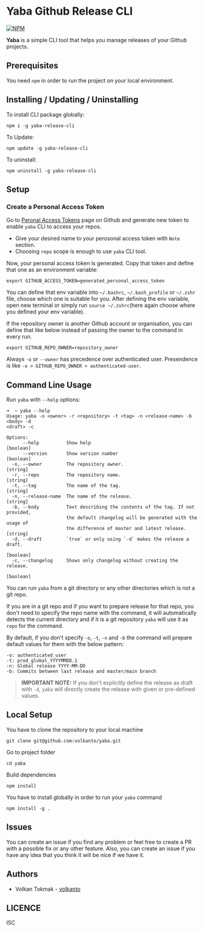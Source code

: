 # Yaba Github Release CLI

[![NPM](https://nodei.co/npm/yaba-release-cli.png?downloads=true&stars=true)](https://www.npmjs.com/package/yaba-release-cli)

**Yaba** is a simple CLI tool that helps you manage releases of your Github projects.

## Prerequisites

You need `npm` in order to run the project on your local environment.

## Installing / Updating / Uninstalling

To install CLI package globally:

```shell
npm i -g yaba-release-cli
```

To Update:

```shell
npm update -g yaba-release-cli
```

To uninstall:

```shell
npm uninstall -g yaba-release-cli
```

## Setup

### Create a Personal Access Token

Go to [Peronal Access Tokens](https://github.com/settings/tokens) page on Github and generate new token to enable `yaba` CLI to access your repos.

* Give your desired name to your perosonal access token with `Note` section.
* Choosing `repo` scope is enough to use `yaba` CLI tool.

Now, your personal access token is generated. Copy that token and define that one as an environment variable:

```shell
export GITHUB_ACCESS_TOKEN=generated_personal_access_token
```

You can define that env variable into `~/.bashrc`, `~/.bash_profile` or `~/.zshr` file, choose which one is suitable for you. After defining the env variable, open new terminal or simply run `source ~/.zshrc`(here again choose where you defined your env variable).

If the repository owner is another Github account or organisation, you can define that like below instead of passing the owner to the command in every run.

```shell
export GITHUB_REPO_OWNER=repository_owner
```

Always `-o` or `--owner` has precedence over authenticated user. Presendence is like `-o > GITHUB_REPO_OWNER > authenticated-user`.

## Command Line Usage

Run `yaba` with `--help` options:

```shell
➜  ~ yaba --help
Usage: yaba -o <owner> -r <repository> -t <tag> -n <release-name> -b <body> -d
<draft> -c

Options:
      --help          Show help                                        [boolean]
      --version       Show version number                              [boolean]
  -o, --owner         The repository owner.                             [string]
  -r, --repo          The repository name.                              [string]
  -t, --tag           The name of the tag.                              [string]
  -n, --release-name  The name of the release.                          [string]
  -b, --body          Text describing the contents of the tag. If not provided,
                      the default changelog will be generated with the usage of
                      the difference of master and latest release.      [string]
  -d, --draft         `true` or only using `-d` makes the release a draft.
                                                                       [boolean]
  -c, --changelog     Shows only changelog without creating the release.
                                                                       [boolean]
```

You can run `yaba` from a git directory or any other directories which is not a git repo.

If you are in a git repo and if you want to prepare release for that repo, you don't need to specify the repo name with the command, it will automatically detects the current directory and if it is a git repository `yaba` will use it as `repo` for the command.

By default, if you don't specify `-o`, `-t`, `-n` and `-b` the command will prepare default values for them with the below pattern:

```text
-o: authenticated_user
-t: prod_global_YYYYMMDD.1
-n: Global release YYYY-MM-DD
-b: Commits between last release and master/main branch
```

> **IMPORTANT NOTE:** If you don't explicitly define the release as draft with `-d`, `yaba` will directly create the release with given or pre-defined values.

## Local Setup

You have to clone the repository to your local machine

```shell
git clone git@github.com:volkanto/yaba.git
```

Go to project folder

```shell
cd yaba
```

Build dependencies

```shell
npm install
```

You have to install globally in order to run your `yaba` command

```shell
npm install -g .
```

## Issues

You can create an issue if you find any problem or feel free to create a PR with a possible fix or any other feature. Also, you can create an issue if you have any idea that you think it will be nice if we have it.

## Authors

* Volkan Tokmak - [volkanto](github.com/volkanto)

## LICENCE

ISC
